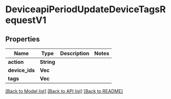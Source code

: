 # DeviceapiPeriodUpdateDeviceTagsRequestV1

## Properties

Name | Type | Description | Notes
------------ | ------------- | ------------- | -------------
**action** | **String** |  | 
**device_ids** | **Vec<String>** |  | 
**tags** | **Vec<String>** |  | 

[[Back to Model list]](../README.md#documentation-for-models) [[Back to API list]](../README.md#documentation-for-api-endpoints) [[Back to README]](../README.md)


